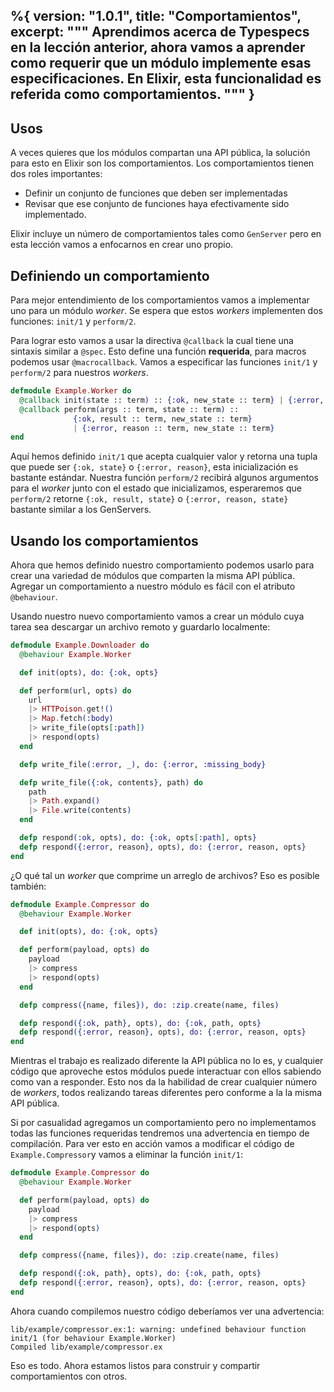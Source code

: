 %{
  version: "1.0.1",
  title: "Comportamientos",
  excerpt: """
  Aprendimos acerca de Typespecs en la lección anterior, ahora vamos a aprender como requerir que un módulo implemente esas especificaciones.
En Elixir, esta funcionalidad es referida como comportamientos.
  """
}
---

## Usos

A veces quieres que los módulos compartan una API pública, la solución para esto en Elixir son los comportamientos.
Los comportamientos tienen dos roles importantes:

+ Definir un conjunto de funciones que deben ser implementadas
+ Revisar que ese conjunto de funciones haya efectivamente sido implementado.

Elixir incluye un número de comportamientos tales como `GenServer` pero en esta lección vamos a enfocarnos en crear uno propio.

## Definiendo un comportamiento

Para mejor entendimiento de los comportamientos vamos a implementar uno para un módulo *worker*.
Se espera que estos *workers* implementen dos funciones: `init/1` y `perform/2`.

Para lograr esto vamos a usar la directiva `@callback` la cual tiene una sintaxis similar a `@spec`.
Esto define una función __requerida__, para macros podemos usar `@macrocallback`.
Vamos a especificar las funciones `init/1` y `perform/2` para nuestros *workers*.

```elixir
defmodule Example.Worker do
  @callback init(state :: term) :: {:ok, new_state :: term} | {:error, reason :: term}
  @callback perform(args :: term, state :: term) ::
              {:ok, result :: term, new_state :: term}
              | {:error, reason :: term, new_state :: term}
end
```

Aquí hemos definido `init/1` que acepta cualquier valor y retorna una tupla que puede ser `{:ok, state}` o `{:error, reason}`, esta inicialización es bastante estándar.
Nuestra función `perform/2` recibirá algunos argumentos para el *worker* junto con el estado que inicializamos, esperaremos que `perform/2` retorne `{:ok, result, state}` o `{:error, reason, state}` bastante similar a los GenServers.

## Usando los comportamientos

Ahora que hemos definido nuestro comportamiento podemos usarlo para crear una variedad de módulos que comparten la misma API pública.
Agregar un comportamiento a nuestro módulo es fácil con el atributo `@behaviour`.

Usando nuestro nuevo comportamiento vamos a crear un módulo cuya tarea sea descargar un archivo remoto y guardarlo localmente:

```elixir
defmodule Example.Downloader do
  @behaviour Example.Worker

  def init(opts), do: {:ok, opts}

  def perform(url, opts) do
    url
    |> HTTPoison.get!()
    |> Map.fetch(:body)
    |> write_file(opts[:path])
    |> respond(opts)
  end

  defp write_file(:error, _), do: {:error, :missing_body}

  defp write_file({:ok, contents}, path) do
    path
    |> Path.expand()
    |> File.write(contents)
  end

  defp respond(:ok, opts), do: {:ok, opts[:path], opts}
  defp respond({:error, reason}, opts), do: {:error, reason, opts}
end
```

¿O qué tal un *worker* que comprime un arreglo de archivos? Eso es posible también:

```elixir
defmodule Example.Compressor do
  @behaviour Example.Worker

  def init(opts), do: {:ok, opts}

  def perform(payload, opts) do
    payload
    |> compress
    |> respond(opts)
  end

  defp compress({name, files}), do: :zip.create(name, files)

  defp respond({:ok, path}, opts), do: {:ok, path, opts}
  defp respond({:error, reason}, opts), do: {:error, reason, opts}
end
```

Mientras el trabajo es realizado diferente la API pública no lo es, y cualquier código que aproveche estos módulos puede interactuar con ellos sabiendo como van a responder.
Esto nos da la habilidad de crear cualquier número de *workers*, todos realizando tareas diferentes pero conforme a la la misma API pública.

Si por casualidad agregamos un comportamiento pero no implementamos todas las funciones requeridas tendremos una advertencia en tiempo de compilación.
Para ver esto en acción vamos a modificar el código de `Example.Compressor`y vamos a eliminar la función `init/1`:

```elixir
defmodule Example.Compressor do
  @behaviour Example.Worker

  def perform(payload, opts) do
    payload
    |> compress
    |> respond(opts)
  end

  defp compress({name, files}), do: :zip.create(name, files)

  defp respond({:ok, path}, opts), do: {:ok, path, opts}
  defp respond({:error, reason}, opts), do: {:error, reason, opts}
end
```

Ahora cuando compilemos nuestro código deberíamos ver una advertencia:

```shell
lib/example/compressor.ex:1: warning: undefined behaviour function init/1 (for behaviour Example.Worker)
Compiled lib/example/compressor.ex
```

Eso es todo. Ahora estamos listos para construir y compartir comportamientos con otros.
